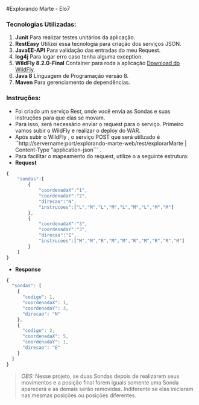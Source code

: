 #Explorando Marte - Elo7

### Tecnologias Utilizadas:
1. **Junit** Para realizar testes unitários da aplicação.
2. **RestEasy** Utilizei essa tecnologia para criação dos serviços JSON.
3. **JavaEE-API** Para validação das entradas do meu Request.
4. **log4j** Para logar erro caso tenha alguma exception.
5. **WildFly 8.2.0-Final** Container para roda a aplicação [Download do WildFly]( http://download.jboss.org/wildfly/8.2.0.Final/wildfly-8.2.0.Final.zip).
6. **Java 8** Línguagem de Programação versão 8.
7. **Maven** Para gerenciamento de dependências.

### Instruções:

* Foi criado um serviço Rest, onde você envia as Sondas e suas instruções para que elas se movam.
* Para isso, será necessário enviar o request para o serviço. Primeiro vamos subir o WildFly e realizar o deploy do WAR.
* Após subir o WildFly , o serviço POST que será utilizado é ``http://servername:port/explorando-marte-web/rest/explorarMarte  |  Content-Type "application-json``` . 
* Para facilitar o mapeamento do request, utilize o a seguinte estrutura:
* **Request**
```javascript
{
    "sondas":[
        {
            "coordenadaX":"1",
            "coordenadaY":"2",
            "direcao":"N",
            "instrucoes":["L","M","L","M","L","M","L","M","M"]
        },
        {
            "coordenadaX":"3",
            "coordenadaY":"3",
            "direcao":"E",
            "instrucoes":["M","M","R","M","M","R","M","R","R","M"]
        }
    ]
}
```

* **Response**
```javascript
{
  "sondas": [
    {
      "codigo": 1,
      "coordenadaX": 1,
      "coordenadaY": 3,
      "direcao": "N"
    },
    {
      "codigo": 2,
      "coordenadaX": 5,
      "coordenadaY": 1,
      "direcao": "E"
    }
  ]
}
```
>_OBS:_ Nesse projeto, se duas Sondas depois de realizarem seus movimentos e a posição final forem iguais somente uma Sonda aparecerá e as demais serão removidas. Indiferente se elas iniciaram nas mesmas posições ou posições diferentes.




